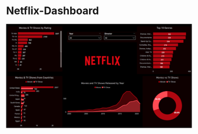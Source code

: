 # Netflix-Dashboard

![alt text](https://github.com/Bhadreshwara/Netflix-Dashboard/blob/37a8a5b8d3f6116e7fd8733bc5431890f0fef798/Dashboard.png)
